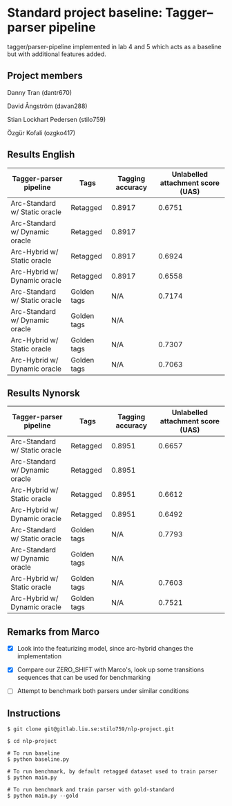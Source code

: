 # Standard project baseline: Tagger–parser pipeline

tagger/parser-pipeline implemented in lab 4 and 5 which acts as a baseline but with additional features added.

## Project members

Danny Tran (dantr670)

David Ångström (davan288)

Stian Lockhart Pedersen (stilo759)

Özgür Kofali (ozgko417)

## Results English

| Tagger-parser pipeline         | Tags        | Tagging accuracy | Unlabelled attachment score (UAS) |
| ------------------------------ | ----------- | ---------------- | --------------------------------- |
| Arc-Standard w/ Static oracle  | Retagged    | 0.8917           | 0.6751                            |
| Arc-Standard w/ Dynamic oracle | Retagged    | 0.8917           |                                   |
| Arc-Hybrid w/ Static oracle    | Retagged    | 0.8917           | 0.6924                            |
| Arc-Hybrid w/ Dynamic oracle   | Retagged    | 0.8917           | 0.6558                            |
| Arc-Standard w/ Static oracle  | Golden tags | N/A              | 0.7174                            |
| Arc-Standard w/ Dynamic oracle | Golden tags | N/A              |                                   |
| Arc-Hybrid w/ Static oracle    | Golden tags | N/A              | 0.7307                            |
| Arc-Hybrid w/ Dynamic oracle   | Golden tags | N/A              | 0.7063                            |

## Results Nynorsk

| Tagger-parser pipeline         | Tags        | Tagging accuracy | Unlabelled attachment score (UAS) |
| ------------------------------ | ----------- | ---------------- | --------------------------------- |
| Arc-Standard w/ Static oracle  | Retagged    | 0.8951           | 0.6657                            |
| Arc-Standard w/ Dynamic oracle | Retagged    | 0.8951           |                                   |
| Arc-Hybrid w/ Static oracle    | Retagged    | 0.8951           | 0.6612                            |
| Arc-Hybrid w/ Dynamic oracle   | Retagged    | 0.8951           | 0.6492                            |
| Arc-Standard w/ Static oracle  | Golden tags | N/A              | 0.7793                            |
| Arc-Standard w/ Dynamic oracle | Golden tags | N/A              |                                   |
| Arc-Hybrid w/ Static oracle    | Golden tags | N/A              | 0.7603                            |
| Arc-Hybrid w/ Dynamic oracle   | Golden tags | N/A              | 0.7521                            |

## Remarks from Marco

- [x] Look into the featurizing model, since arc-hybrid changes the implementation

- [x] Compare our ZERO_SHIFT with Marco's, look up some transitions sequences that can be used for benchmarking

- [ ] Attempt to benchmark both parsers under similar conditions

## Instructions

```
$ git clone git@gitlab.liu.se:stilo759/nlp-project.git

$ cd nlp-project

# To run baseline
$ python baseline.py

# To run benchmark, by default retagged dataset used to train parser
$ python main.py

# To run benchmark and train parser with gold-standard
$ python main.py --gold
```
